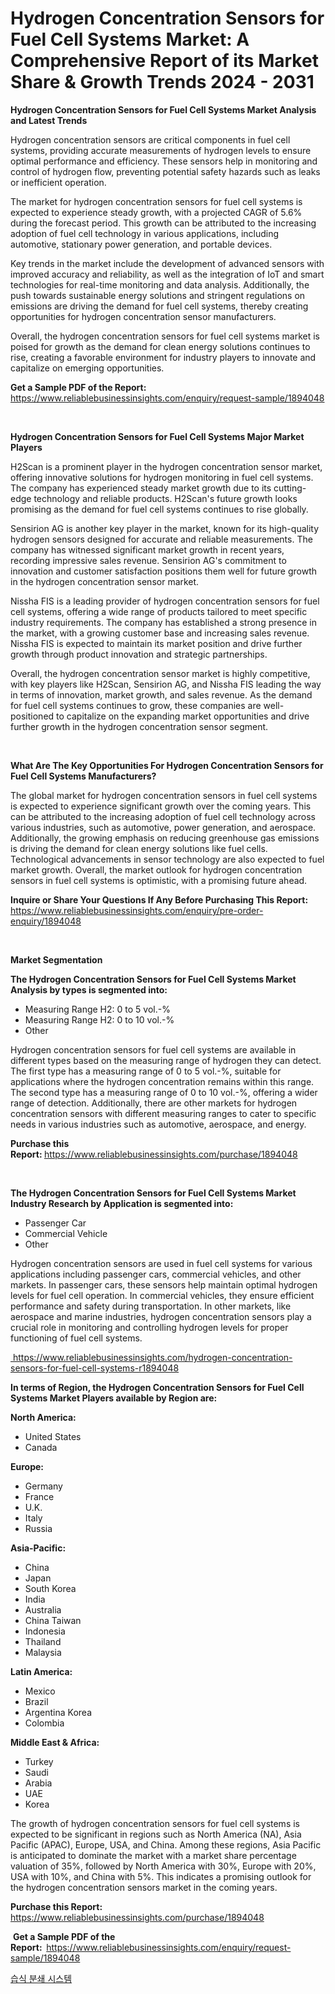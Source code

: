 <p><h1>Hydrogen Concentration Sensors for Fuel Cell Systems Market: A Comprehensive Report of its Market Share & Growth Trends 2024 - 2031</h1></p><p><strong>Hydrogen Concentration Sensors for Fuel Cell Systems Market Analysis and Latest Trends</strong></p>
<p><p>Hydrogen concentration sensors are critical components in fuel cell systems, providing accurate measurements of hydrogen levels to ensure optimal performance and efficiency. These sensors help in monitoring and control of hydrogen flow, preventing potential safety hazards such as leaks or inefficient operation.</p><p>The market for hydrogen concentration sensors for fuel cell systems is expected to experience steady growth, with a projected CAGR of 5.6% during the forecast period. This growth can be attributed to the increasing adoption of fuel cell technology in various applications, including automotive, stationary power generation, and portable devices.</p><p>Key trends in the market include the development of advanced sensors with improved accuracy and reliability, as well as the integration of IoT and smart technologies for real-time monitoring and data analysis. Additionally, the push towards sustainable energy solutions and stringent regulations on emissions are driving the demand for fuel cell systems, thereby creating opportunities for hydrogen concentration sensor manufacturers.</p><p>Overall, the hydrogen concentration sensors for fuel cell systems market is poised for growth as the demand for clean energy solutions continues to rise, creating a favorable environment for industry players to innovate and capitalize on emerging opportunities.</p></p>
<p><strong>Get a Sample PDF of the Report:&nbsp;</strong> <a href="https://www.reliablebusinessinsights.com/enquiry/request-sample/1894048">https://www.reliablebusinessinsights.com/enquiry/request-sample/1894048</a></p>
<p>&nbsp;</p>
<p><strong>Hydrogen Concentration Sensors for Fuel Cell Systems Major Market Players</strong></p>
<p><p>H2Scan is a prominent player in the hydrogen concentration sensor market, offering innovative solutions for hydrogen monitoring in fuel cell systems. The company has experienced steady market growth due to its cutting-edge technology and reliable products. H2Scan's future growth looks promising as the demand for fuel cell systems continues to rise globally.</p><p>Sensirion AG is another key player in the market, known for its high-quality hydrogen sensors designed for accurate and reliable measurements. The company has witnessed significant market growth in recent years, recording impressive sales revenue. Sensirion AG's commitment to innovation and customer satisfaction positions them well for future growth in the hydrogen concentration sensor market.</p><p>Nissha FIS is a leading provider of hydrogen concentration sensors for fuel cell systems, offering a wide range of products tailored to meet specific industry requirements. The company has established a strong presence in the market, with a growing customer base and increasing sales revenue. Nissha FIS is expected to maintain its market position and drive further growth through product innovation and strategic partnerships.</p><p>Overall, the hydrogen concentration sensor market is highly competitive, with key players like H2Scan, Sensirion AG, and Nissha FIS leading the way in terms of innovation, market growth, and sales revenue. As the demand for fuel cell systems continues to grow, these companies are well-positioned to capitalize on the expanding market opportunities and drive further growth in the hydrogen concentration sensor segment.</p></p>
<p>&nbsp;</p>
<p><strong>What Are The Key Opportunities For Hydrogen Concentration Sensors for Fuel Cell Systems Manufacturers?</strong></p>
<p><p>The global market for hydrogen concentration sensors in fuel cell systems is expected to experience significant growth over the coming years. This can be attributed to the increasing adoption of fuel cell technology across various industries, such as automotive, power generation, and aerospace. Additionally, the growing emphasis on reducing greenhouse gas emissions is driving the demand for clean energy solutions like fuel cells. Technological advancements in sensor technology are also expected to fuel market growth. Overall, the market outlook for hydrogen concentration sensors in fuel cell systems is optimistic, with a promising future ahead.</p></p>
<p><strong>Inquire or Share Your Questions If Any Before Purchasing This Report:</strong> <a href="https://www.reliablebusinessinsights.com/enquiry/pre-order-enquiry/1894048">https://www.reliablebusinessinsights.com/enquiry/pre-order-enquiry/1894048</a></p>
<p>&nbsp;</p>
<p><strong>Market Segmentation</strong></p>
<p><strong>The Hydrogen Concentration Sensors for Fuel Cell Systems Market Analysis by types is segmented into:</strong></p>
<p><ul><li>Measuring Range H2: 0 to 5 vol.-%</li><li>Measuring Range H2: 0 to 10 vol.-%</li><li>Other</li></ul></p>
<p><p>Hydrogen concentration sensors for fuel cell systems are available in different types based on the measuring range of hydrogen they can detect. The first type has a measuring range of 0 to 5 vol.-%, suitable for applications where the hydrogen concentration remains within this range. The second type has a measuring range of 0 to 10 vol.-%, offering a wider range of detection. Additionally, there are other markets for hydrogen concentration sensors with different measuring ranges to cater to specific needs in various industries such as automotive, aerospace, and energy.</p></p>
<p><strong>Purchase this Report:&nbsp;</strong><a href="https://www.reliablebusinessinsights.com/purchase/1894048">https://www.reliablebusinessinsights.com/purchase/1894048</a></p>
<p>&nbsp;</p>
<p><strong>The Hydrogen Concentration Sensors for Fuel Cell Systems Market Industry Research by Application is segmented into:</strong></p>
<p><ul><li>Passenger Car</li><li>Commercial Vehicle</li><li>Other</li></ul></p>
<p><p>Hydrogen concentration sensors are used in fuel cell systems for various applications including passenger cars, commercial vehicles, and other markets. In passenger cars, these sensors help maintain optimal hydrogen levels for fuel cell operation. In commercial vehicles, they ensure efficient performance and safety during transportation. In other markets, like aerospace and marine industries, hydrogen concentration sensors play a crucial role in monitoring and controlling hydrogen levels for proper functioning of fuel cell systems.</p></p>
<p><a href="https://www.reliablebusinessinsights.com/hydrogen-concentration-sensors-for-fuel-cell-systems-r1894048">&nbsp;https://www.reliablebusinessinsights.com/hydrogen-concentration-sensors-for-fuel-cell-systems-r1894048</a></p>
<p><strong>In terms of Region, the Hydrogen Concentration Sensors for Fuel Cell Systems Market Players available by Region are:</strong></p>
<p>
    <p> <strong> North America: </strong>
        <ul>
            <li>United States</li>
            <li>Canada</li>
        </ul>
        </p> 
    <p> <strong> Europe: </strong>
        <ul>
            <li>Germany</li>
            <li>France</li>
            <li>U.K.</li>
            <li>Italy</li>
            <li>Russia</li>
        </ul>
        </p> 
    <p> <strong> Asia-Pacific: </strong>
        <ul>
            <li>China</li>
            <li>Japan</li>
            <li>South Korea</li>
            <li>India</li>
            <li>Australia</li>
            <li>China Taiwan</li>
            <li>Indonesia</li>
            <li>Thailand</li>
            <li>Malaysia</li>
        </ul>
        </p> 
    <p> <strong> Latin America: </strong>
        <ul>
            <li>Mexico</li>
            <li>Brazil</li>
            <li>Argentina Korea</li>
            <li>Colombia</li>
        </ul>
        </p> 
    <p> <strong> Middle East & Africa: </strong>
        <ul>
            <li>Turkey</li>
            <li>Saudi</li>
            <li>Arabia</li>
            <li>UAE</li>
            <li>Korea</li>
        </ul>
    </p>
    </p>
<p><p>The growth of hydrogen concentration sensors for fuel cell systems is expected to be significant in regions such as North America (NA), Asia Pacific (APAC), Europe, USA, and China. Among these regions, Asia Pacific is anticipated to dominate the market with a market share percentage valuation of 35%, followed by North America with 30%, Europe with 20%, USA with 10%, and China with 5%. This indicates a promising outlook for the hydrogen concentration sensors market in the coming years.</p></p>
<p><strong>Purchase this Report: </strong><a href="https://www.reliablebusinessinsights.com/purchase/1894048">https://www.reliablebusinessinsights.com/purchase/1894048</a></p>
<p>&nbsp;<strong>Get a Sample PDF of the Report:&nbsp;&nbsp;</strong><a href="https://www.reliablebusinessinsights.com/enquiry/request-sample/1894048">https://www.reliablebusinessinsights.com/enquiry/request-sample/1894048</a></p>
<p><strong></strong></p>
<p><p><a href="https://medium.com/@emmareed1901/%EC%8A%B5%EC%8B%9D-%EB%B6%84%EC%87%84-%EC%8B%9C%EC%8A%A4%ED%85%9C-%EC%8B%9C%EC%9E%A5-%EC%A0%84%EB%A7%9D-%EC%99%84%EC%A0%84%ED%95%9C-%EC%82%B0%EC%97%85-%EB%B6%84%EC%84%9D-2024%EB%85%84%EB%B6%80%ED%84%B0-2031%EB%85%84%EA%B9%8C%EC%A7%80-8b98aac163c6">습식 분쇄 시스템</a></p></p>